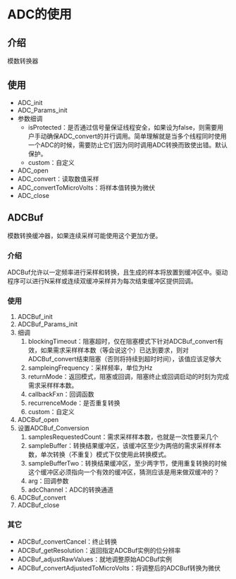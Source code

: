 # ADC的使用

## 介绍

模数转换器

## 使用

-   ADC_init
-   ADC_Params_init
-   参数细调
    -   isProtected：是否通过信号量保证线程安全，如果设为false，则需要用户手动确保ADC_convert的并行调用。简单理解就是当多个线程同时使用一个ADC的时候，需要防止它们因为同时调用ADC转换而致使出错。默认保护。
    -   custom：自定义
-   ADC_open
-   ADC_convert：读取数值采样
-   ADC_convertToMicroVolts：将样本值转换为微伏
-   ADC_close

## ADCBuf

模数转换缓冲器，如果连续采样可能使用这个更加方便。

### 介绍

ADCBuf允许以一定频率进行采样和转换，且生成的样本将放置到缓冲区中。驱动程序可以进行N采样或连续双缓冲采样并为每次结束缓冲区提供回调。

### 使用

1.  ADCBuf_init
2.  ADCBuf_Params_init
3.  细调
    1.  blockingTimeout：阻塞超时，仅在阻塞模式下针对ADCBuf_convert有效，如果需求采样样本数（等会说这个）已达到要求，则对ADCBuf_convert结束阻塞（否则将持续到超时时间），该值应该足够大
    2.  sampleingFrequency：采样频率，单位为Hz
    3.  returnMode：返回模式，阻塞或回调，阻塞终止或回调启动的时刻为完成需求采样样本数。
    4.  callbackFxn：回调函数
    5.  recurrenceMode：是否重复转换
    6.  custom：自定义
4.  ADCBuf_open
5.  设置ADCBuf_Conversion
    1.  samplesRequestedCount：需求采样样本数，也就是一次性要采几个
    2.  sampleBuffer：转换结果缓冲区，该缓冲区至少为两倍的需求采样样本数，单次转换（不重复）模式下仅使用此转换模式。
    3.  sampleBufferTwo：转换结果缓冲区，至少两字节，使用重复转换的时候这个缓冲区必须指向一个有效的缓冲区，猜测应该是用来做双缓冲的？
    4.  arg：回调参数
    5.  adcChannel：ADC的转换通道
6.  ADCBuf_convert
7.  ADCBuf_close

### 其它

-   ADCBuf_convertCancel：终止转换
-   ADCBuf_getResolution：返回指定ADCBuf实例的位分辨率
-   ADCBuf_adjustRawValues：就地调整原始ADCBuf实例
-   ADCBuf_convertAdjustedToMicroVolts：将调整后的ADCBuf转换为微伏



